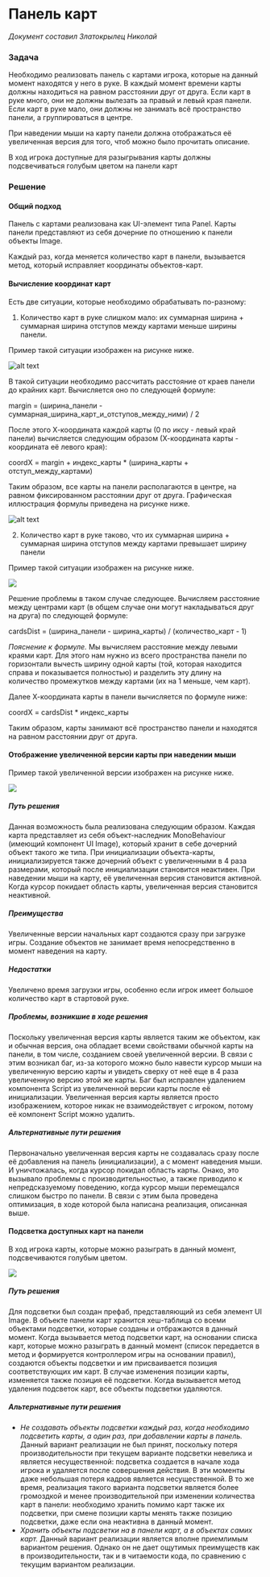 # Панель карт

*Документ составил Златокрылец Николай*

### Задача
Необходимо реализовать панель с картами игрока, которые на данный момент находятся у него в руке. В каждый момент времени карты должны находиться на равном расстоянии друг от друга. Если карт в руке много, они не должны вылезать за правый и левый края панели. Если карт в руке мало, они должны не занимать всё пространство панели, а группироваться в центре.

При наведении мыши на карту панели должна отображаться её увеличенная версия для того, чтоб можно было прочитать описание.

В ход игрока доступные для разыгрывания карты должны подсвечиваться голубым цветом на панели карт

### Решение

#### Общий подход
Панель с картами реализована как UI-элемент типа Panel. Карты панели представляют из себя дочерние по отношению к панели объекты Image.

Каждый раз, когда меняется количество карт в панели, вызывается метод, который исправляет координаты объектов-карт. 

#### Вычисление координат карт
Есть две ситуации, которые необходимо обрабатывать по-разному:

1. Количество карт в руке слишком мало: их суммарная ширина + суммарная ширина отступов между картами меньше ширины панели.

Пример такой ситуации изображен на рисунке ниже.

![alt text](Illustrations/fewCardsOnPanel.png)

В такой ситуации необходимо рассчитать расстояние от краев панели до крайних карт. Вычисляется оно по следующей формуле:

margin = (ширина_панели - суммарная_ширина_карт_и_отступов_между_ними) / 2

После этого Х-координата каждой карты (0 по иксу - левый край панели) вычисляется следующим образом (Х-координата карты - координата её левого края):

coordX = margin + индекс_карты * (ширина_карты + отступ_между_картами)

Таким образом, все карты на панели располагаются в центре, на равном фиксированном расстоянии друг от друга. Графическая иллюстрация формулы приведена на рисунке ниже.

![alt text](Illustrations/fewCardsOnPanelScheme.png)

2. Количество карт в руке таково, что их суммарная ширина + суммарная ширина отступов между картами превышает ширину панели

Пример такой ситуации изображен на рисунке ниже.

![](Illustrations/manyCardsOnPanel.PNG)

Решение проблемы в таком случае следующее. Вычисляем расстояние между центрами карт (в общем случае они могут накладываться друг на друга) по следующей формуле:

cardsDist = (ширина_панели - ширина_карты) / (количество_карт - 1)

*Пояснение к формуле.* Мы вычисляем расстояние между левыми краями карт. Для этого нам нужно из всего пространства панели по горизонтали вычесть ширину одной карты (той, которая находится справа и показывается полностью) и разделить эту длину на количество промежутков между картами (их на 1 меньше, чем карт).

Далее Х-координата карты в панели вычисляется по формуле ниже:

coordX = cardsDist * индекс_карты

Таким образом, карты занимают всё пространство панели и находятся на равном расстоянии друг от друга.

#### Отображение увеличенной версии карты при наведении мыши

Пример такой увеличенной версии изображен на рисунке ниже.

![](Illustrations/bigCardVersion.PNG)

##### Путь решения
Данная возможность была реализована следующим образом. Каждая карта представляет из себя объект-наследник MonoBehaviour (имеющий компонент UI Image), который хранит в себе дочерний объект такого же типа. При инициализации объекта-карты, инициализируется также дочерний объект с увеличенными в 4 раза размерами, который после инициализации становится неактивен. При наведении мыши на карту, её увеличенная версия становится активной. Когда курсор покидает область карты, увеличенная версия становится неактивной.

##### Преимущества
Увеличенные версии начальных карт создаются сразу при загрузке игры. Создание объектов не занимает время непосредственно в момент наведения на карту.

##### Недостатки
Увеличено время загрузки игры, особенно если игрок имеет большое количество карт в стартовой руке.

##### Проблемы, возникшие в ходе решения
Поскольку увеличенная версия карты является таким же объектом, как и обычная версия, она обладает всеми свойствами обычной карты на панели, в том числе, созданием своей увеличенной версии. В связи с этим возникал баг, из-за которого можно было навести курсор мыши на увеличенную версию карты и увидеть сверху от неё еще в 4 раза увеличенную версию этой же карты. Баг был исправлен удалением компонента Script из увеличенной версии карты после её инициализации. Увеличенная версия карты является просто изображением, которое никак не взаимодействует с игроком, потому её компонент Script можно удалить.

##### Альтернативные пути решения
Первоначально увеличенная версия карты не создавалась сразу после её добавления на панель (инициализации), а с момент наведения мыши. И уничтожалась, когда курсор покидал область карты. Онако, это вызывало проблемы с производительностью, а также приводило к непредсказуемому поведению, когда курсор мыши перемещался слишком быстро по панели. В связи с этим была проведена оптимизация, в ходе которой была написана реализация, описанная выше.

#### Подсветка доступных карт на панели

В ход игрока карты, которые можно разыграть в данный момент, подсвечиваются голубым цветом.

![](Illustrations/cardsHighlighting.PNG)

##### Путь решения
Для подсветки был создан префаб, представляющий из себя элемент UI Image. В объекте панели карт хранится хеш-таблица со всеми объектами подсветки, которые созданы и отбражаются в данный момент. Когда вызывается метод подсветки карт, на основании списка карт, которые можно разыграть в данный момент (список передается в метод и формируется контроллером игры на основании правил), создаются объекты подсветки и им присваивается позиция соответствующих им карт. В случае изменения позиции карты, изменяется также позиция её подсветки. Когда вызывается метод удаления подсветок карт, все объекты подсветки удаляются.

##### Альтернативные пути решения
* *Не создавать объекты подсветки каждый раз, когда необходимо подсветить карты, а один раз, при добавлении карты в панель.* Данный вариант реализации не был принят, поскольку потеря производительности при текущем варианте подсветки невелика и является несущественной: подсветка создается в начале хода игрока и удаляется после совершения действия. В эти моменты даже небольшая потеря кадров является несущественной. В то же время, реализация такого варианта подсветки является более громоздкой и менее производительной при изменении количества карт в панели: необходимо хранить помимо карт также их подсветки, при смене позиции карты менять также позицию подсветки, даже если она неактивна в данный момент.
* *Хранить объекты подсветки на в панели карт, а в объектах самих карт.* Данный вариант реализации является вполне приемлимым вариантом решения. Однако он не дает ощутимых преимуществ как в производительности, так и в читаемости кода, по сравнению с текущим вариантом реализации.
